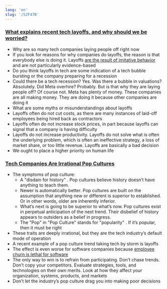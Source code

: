 ```yaml
---
lang: 'en'
slug: '/52F47B'
---
```


### [What explains recent tech layoffs, and why should we be worried?](https://news.stanford.edu/2022/12/05/explains-recent-tech-layoffs-worried/)

- Why are so many tech companies laying people off right now
- If you look for reasons for why companies do layoffs, the reason is that everybody else is doing it. Layoffs [are the result of imitative behavior](https://www.jstor.org/stable/2580324?origin=crossref#metadata_info_tab_contents) and are not particularly evidence-based
- Do you think layoffs in tech are some indication of a tech bubble bursting or the company preparing for a recession
- Could there be a tech recession? Yes. Was there a bubble in valuations? Absolutely. Did Meta overhire? Probably. But is that why they are laying people off? Of course not. Meta has plenty of money. These companies are all making money. They are doing it because other companies are doing it
- What are some myths or misunderstandings about layoffs
- Layoffs often do not cut costs, as there are many instances of laid-off employees being hired back as contractors
- Layoffs often do not increase stock prices, in part because layoffs can signal that a company is having difficulty
- Layoffs do not increase productivity. Layoffs do not solve what is often the underlying problem, which is often an ineffective strategy, a loss of market share, or too little revenue. Layoffs are basically a bad decision
- We ought to place a higher priority on human life

### [Tech Companies Are Irrational Pop Cultures](https://softwarecrisis.dev/letters/tech-is-a-pop-culture/)

- The symptoms of pop culture:
  - A "disdain for history" . Pop cultures believe history doesn’t have anything to teach them.
  - Newer is automatically better. Pop cultures are built on the assumption that anything new or different is superior to established. Or in other words, older are inherently inferior.
  - What’s next is going to be superior to what’s now. Pop cultures exist in perpetual anticipation of the next trend. Their disbelief of history appears to outsiders as a belief in progress.
  - The "Pop" in "Pop Culture" stands for "popularity" . If it’s popular, then it must be right
- These traits are deeply irrational, but they are the tech industry’s default mode of operation
- A recent example of a pop culture trend taking tech by storm is layoffs
- The effect is even worse for software companies because [employee churn is lethal for software](https://www.baldurbjarnason.com/2022/theory-building/)
- The only way to win is to refrain from participating. Don’t chase trends. Don’t copy your competitors. Evaluate strategies, tools, and technologies on their own merits. Look at how they affect your organization, systems, products, and markets
- Don’t let the industry’s pop culture drag you into making poor decisions
